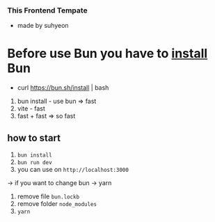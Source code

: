 ### This Frontend Tempate
- made by suhyeon

# Before use Bun you have to [install](https://bun.sh/) Bun
* curl https://bun.sh/install | bash 
1. bun install - use bun => fast
2. vite - fast
3. fast + fast => so fast

## how to start
1. `bun install`
2. `bun run dev`
3. you can use on `http://localhost:3000`

-> if you want to change bun -> yarn
1. remove file `bun.lockb`
2. remove folder `node_modules`
3. `yarn`
